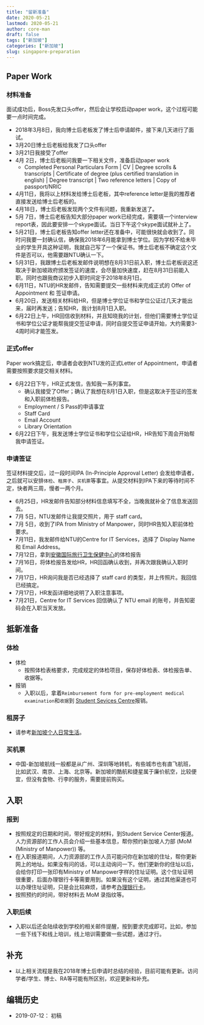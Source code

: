 ```yaml
---
title: "留新准备"
date: 2020-05-21
lastmod: 2020-05-21
author: core-man
draft: false
tags: ["新加坡"]
categories: ["新加坡"]
slug: singapore-preparation
---
```



## Paper Work

### 材料准备

面试成功后，Boss先发口头offer，然后会让学校启动paper work，这个过程可能要一点时间完成。

- 2018年3月8日，我向博士后老板发了博士后申请邮件，接下来几天进行了面试。
- 3月20日博士后老板给我发了口头offer
- 3月21日我接受了offer
- 4月 2日，博士后老板问我要一下相关文件，准备启动paper work
    - Completed Personal Particulars Form | CV | Degree scrolls & transcripts | Certificate of degree (plus certified translation in english) | Degree transcript | Two reference letters | Copy of passport/NRIC
- 4月11日，我将以上材料发给博士后老板，其中reference letter是我的推荐者直接发送给博士后老板的。
- 4月18日，博士后老板发现两个文件有问题，我重新发送了。
- 5月 7日，博士后老板告知大部分paper work已经完成，需要填一个interview report表，因此要安排一个skype面试。当日下午这个skype面试就补上了。
- 5月21日，博士后老板告知offer letter还在准备中，可能很快就会收到了。同时问我要一封确认信，确保我2018年6月能拿到博士学位。因为学校不给未毕业的学生开具这种证明，我就自己写了一个保证书。博士后老板不确定这个文件是否可以，他需要跟NTU确认一下。
- 5月31日，我跟博士后老板发邮件说明想在8月31日前入职，博士后老板说这还取决于新加坡政府颁发签证的速度，会尽量加快速度，赶在8月31日前能入职。同时也跟我商议初步入职时间定于2018年8月1日。
- 6月11日，NTU的HR发邮件，告知需要提交一些材料来完成正式的 Offer of Appointment 和 签证申请。
- 6月20日，发送相关材料给HR，但是博士学位证书和学位公证过几天才能出来，届时再发送；告知HR，我计划8月1日入职。
- 6月22日上午，HR回信收到材料，并且知晓我的计划，但他们需要博士学位证书和学位公证才能帮我提交签证申请，同时自提交签证申请开始，大约需要3-4周时间才能签发。

### 正式offer

Paper work搞定后，申请者会收到NTU发的正式Letter of Appointment，申请者需要按照要求提交相关材料。

- 6月22日下午，HR正式发信，告知我一系列事宜。
    - 确认我接受了Offer；确认了我想在8月1日入职，但是这取决于签证的签发和入职前体检报告。
    - Employment / S Pass的申请事宜
    - Staff Card
    - Email Account
    - Library Orientation
- 6月22日下午，我发送博士学位证书和学位公证给HR，HR告知下周会开始帮我申请签证。


### 申请签证

签证材料提交后，过一段时间IPA (In-Principle Approval Letter) 会发给申请者，之后就可以安排`体检`、`租房子`、`买机票`等事宜。从提交材料到IPA下来的等待时间不定，快者两三周，慢者一两个月。

- 6月25日，HR发邮件告知部分材料信息填写不全，当晚我就补全了信息发送回去。
- 7月 5日，NTU发邮件让我提交照片，用于 staff card。
- 7月 5日，收到了IPA from Ministry of Manpower，同时HR告知入职前体检要求。
- 7月11日，我发邮件给NTU的Centre for IT Services，选择了 Display Name 和 Email Address。
- 7月12日，拿到[安徽国际旅行卫生保健中心](http://ah.ithc.cn/)的体检报告
- 7月16日，将体检报告发给HR，HR回函确认收到，并再次跟我确认入职时间。
- 7月17日，HR询问我是否已经选择了 staff card 的类型，并上传照片。我回信已经搞定。
- 7月17日，HR发函详细地说明了入职注意事项。
- 7月21日，Centre for IT Services 回信确认了 NTU email 的账号，并告知密码会在入职当天发放。


## 抵新准备

### 体检

- 体检
    - 按照体检表格要求，完成规定的体检项目，保存好体检表、体检报告单、收据等。
- 报销
    - 入职以后，拿着`Reimbursement form for pre-employment medical examination`和`收据`到 [Student Sevices Centre](https://maps.ntu.edu.sg/maps#q:student%20services%20centre)报销。


### 租房子

- 请参考[新加坡个人日常生活](../singapore-life/)。


### 买机票

- 中国-新加坡航线一般都是从广州、深圳等地转机，有些城市也有直飞航班，比如武汉、南京、上海、北京等。新加坡的酷航和捷星属于廉价航空，比较便宜，但没有食物、行李的服务，需要提前购买。


## 入职

### 报到

- 按照规定的日期和时间，带好规定的材料，到Student Service Center报道。人力资源部的工作人员会介绍一些基本信息，帮你预约新加坡人力部 (MoM (Ministry of Manpower)) 等。
- 在入职报道期间，人力资源部的工作人员可能问你在新加坡的住址，帮你更新网上的地址。如果没有问的话，可以主动询问一下。他们更新你的住址以后，会给你打印一张印有Ministry of Manpower字样的住址证明。这个住址证明很重要，后面办理银行卡等需要用到。如果没有这个证明，通过其他渠道也可以办理住址证明，只是会比较麻烦，请参考[办理银行卡](../2020-05-22-singapore-economy/index.md)。
- 按照预约的时间，带好材料去 MoM 录指纹等。


### 入职后续

- 入职以后还会陆续收到学校的相关邮件提醒，按到要求完成即可。比如，参加一些下线下和线上培训，线上培训需要做一些试题，通过才行。


## 补充

- 以上相关流程是我在2018年博士后申请时总结的经验，目前可能有更新。访问学者/学生、博士、RA等可能有所区别，欢迎更新和补充。


## 编辑历史

- 2019-07-12： 初稿

